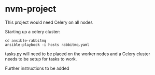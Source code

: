 # nvm-project
This project would need Celery on all nodes

Starting up a celery cluster:

```
cd ansible-rabbitmq
ansible-playbook -i hosts rabbitmq.yaml
```

tasks.py will need to be placed on the worker nodes and a Celery cluster needs to be setup for tasks to work.

Further instructions to be added
